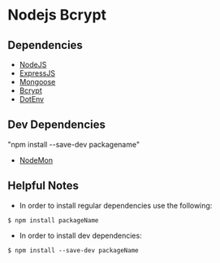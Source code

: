 # Nodejs Bcrypt

## Dependencies

- [NodeJS](https://nodejs.org/docs/latest-v13.x/api/)
- [ExpressJS](https://expressjs.com/)
- [Mongoose](https://mongoosejs.com/docs/)
- [Bcrypt](https://www.npmjs.com/package/bcrypt)
- [DotEnv](https://www.npmjs.com/package/dotenv)

## Dev Dependencies

"npm install --save-dev packagename"

- [NodeMon](https://www.npmjs.com/package/nodemon)

## Helpful Notes

- In order to install regular dependencies use the following:

```
$ npm install packageName
```

- In order to install dev dependencies:

```
$ npm install --save-dev packageName
```
